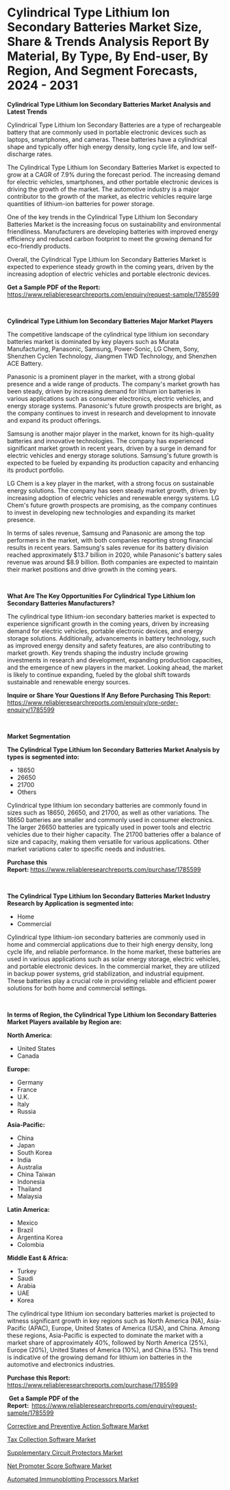 <p><h1>Cylindrical Type Lithium Ion Secondary Batteries Market Size, Share & Trends Analysis Report By Material, By Type, By End-user, By Region, And Segment Forecasts, 2024 - 2031</h1></p><p><strong>Cylindrical Type Lithium Ion Secondary Batteries Market Analysis and Latest Trends</strong></p>
<p><p>Cylindrical Type Lithium Ion Secondary Batteries are a type of rechargeable battery that are commonly used in portable electronic devices such as laptops, smartphones, and cameras. These batteries have a cylindrical shape and typically offer high energy density, long cycle life, and low self-discharge rates.</p><p>The Cylindrical Type Lithium Ion Secondary Batteries Market is expected to grow at a CAGR of 7.9% during the forecast period. The increasing demand for electric vehicles, smartphones, and other portable electronic devices is driving the growth of the market. The automotive industry is a major contributor to the growth of the market, as electric vehicles require large quantities of lithium-ion batteries for power storage.</p><p>One of the key trends in the Cylindrical Type Lithium Ion Secondary Batteries Market is the increasing focus on sustainability and environmental friendliness. Manufacturers are developing batteries with improved energy efficiency and reduced carbon footprint to meet the growing demand for eco-friendly products.</p><p>Overall, the Cylindrical Type Lithium Ion Secondary Batteries Market is expected to experience steady growth in the coming years, driven by the increasing adoption of electric vehicles and portable electronic devices.</p></p>
<p><strong>Get a Sample PDF of the Report:&nbsp;</strong> <a href="https://www.reliableresearchreports.com/enquiry/request-sample/1785599">https://www.reliableresearchreports.com/enquiry/request-sample/1785599</a></p>
<p>&nbsp;</p>
<p><strong>Cylindrical Type Lithium Ion Secondary Batteries Major Market Players</strong></p>
<p><p>The competitive landscape of the cylindrical type lithium ion secondary batteries market is dominated by key players such as Murata Manufacturing, Panasonic, Samsung, Power-Sonic, LG Chem, Sony, Shenzhen Cyclen Technology, Jiangmen TWD Technology, and Shenzhen ACE Battery.</p><p>Panasonic is a prominent player in the market, with a strong global presence and a wide range of products. The company's market growth has been steady, driven by increasing demand for lithium ion batteries in various applications such as consumer electronics, electric vehicles, and energy storage systems. Panasonic's future growth prospects are bright, as the company continues to invest in research and development to innovate and expand its product offerings.</p><p>Samsung is another major player in the market, known for its high-quality batteries and innovative technologies. The company has experienced significant market growth in recent years, driven by a surge in demand for electric vehicles and energy storage solutions. Samsung's future growth is expected to be fueled by expanding its production capacity and enhancing its product portfolio.</p><p>LG Chem is a key player in the market, with a strong focus on sustainable energy solutions. The company has seen steady market growth, driven by increasing adoption of electric vehicles and renewable energy systems. LG Chem's future growth prospects are promising, as the company continues to invest in developing new technologies and expanding its market presence.</p><p>In terms of sales revenue, Samsung and Panasonic are among the top performers in the market, with both companies reporting strong financial results in recent years. Samsung's sales revenue for its battery division reached approximately $13.7 billion in 2020, while Panasonic's battery sales revenue was around $8.9 billion. Both companies are expected to maintain their market positions and drive growth in the coming years.</p></p>
<p>&nbsp;</p>
<p><strong>What Are The Key Opportunities For Cylindrical Type Lithium Ion Secondary Batteries Manufacturers?</strong></p>
<p><p>The cylindrical type lithium-ion secondary batteries market is expected to experience significant growth in the coming years, driven by increasing demand for electric vehicles, portable electronic devices, and energy storage solutions. Additionally, advancements in battery technology, such as improved energy density and safety features, are also contributing to market growth. Key trends shaping the industry include growing investments in research and development, expanding production capacities, and the emergence of new players in the market. Looking ahead, the market is likely to continue expanding, fueled by the global shift towards sustainable and renewable energy sources.</p></p>
<p><strong>Inquire or Share Your Questions If Any Before Purchasing This Report:</strong> <a href="https://www.reliableresearchreports.com/enquiry/pre-order-enquiry/1785599">https://www.reliableresearchreports.com/enquiry/pre-order-enquiry/1785599</a></p>
<p>&nbsp;</p>
<p><strong>Market Segmentation</strong></p>
<p><strong>The Cylindrical Type Lithium Ion Secondary Batteries Market Analysis by types is segmented into:</strong></p>
<p><ul><li>18650</li><li>26650</li><li>21700</li><li>Others</li></ul></p>
<p><p>Cylindrical type lithium ion secondary batteries are commonly found in sizes such as 18650, 26650, and 21700, as well as other variations. The 18650 batteries are smaller and commonly used in consumer electronics. The larger 26650 batteries are typically used in power tools and electric vehicles due to their higher capacity. The 21700 batteries offer a balance of size and capacity, making them versatile for various applications. Other market variations cater to specific needs and industries.</p></p>
<p><strong>Purchase this Report:&nbsp;</strong><a href="https://www.reliableresearchreports.com/purchase/1785599">https://www.reliableresearchreports.com/purchase/1785599</a></p>
<p>&nbsp;</p>
<p><strong>The Cylindrical Type Lithium Ion Secondary Batteries Market Industry Research by Application is segmented into:</strong></p>
<p><ul><li>Home</li><li>Commercial</li></ul></p>
<p><p>Cylindrical type lithium-ion secondary batteries are commonly used in home and commercial applications due to their high energy density, long cycle life, and reliable performance. In the home market, these batteries are used in various applications such as solar energy storage, electric vehicles, and portable electronic devices. In the commercial market, they are utilized in backup power systems, grid stabilization, and industrial equipment. These batteries play a crucial role in providing reliable and efficient power solutions for both home and commercial settings.</p></p>
<p>&nbsp;</p>
<p><strong>In terms of Region, the Cylindrical Type Lithium Ion Secondary Batteries Market Players available by Region are:</strong></p>
<p>
    <p> <strong> North America: </strong>
        <ul>
            <li>United States</li>
            <li>Canada</li>
        </ul>
        </p> 
    <p> <strong> Europe: </strong>
        <ul>
            <li>Germany</li>
            <li>France</li>
            <li>U.K.</li>
            <li>Italy</li>
            <li>Russia</li>
        </ul>
        </p> 
    <p> <strong> Asia-Pacific: </strong>
        <ul>
            <li>China</li>
            <li>Japan</li>
            <li>South Korea</li>
            <li>India</li>
            <li>Australia</li>
            <li>China Taiwan</li>
            <li>Indonesia</li>
            <li>Thailand</li>
            <li>Malaysia</li>
        </ul>
        </p> 
    <p> <strong> Latin America: </strong>
        <ul>
            <li>Mexico</li>
            <li>Brazil</li>
            <li>Argentina Korea</li>
            <li>Colombia</li>
        </ul>
        </p> 
    <p> <strong> Middle East & Africa: </strong>
        <ul>
            <li>Turkey</li>
            <li>Saudi</li>
            <li>Arabia</li>
            <li>UAE</li>
            <li>Korea</li>
        </ul>
    </p>
    </p>
<p><p>The cylindrical type lithium ion secondary batteries market is projected to witness significant growth in key regions such as North America (NA), Asia-Pacific (APAC), Europe, United States of America (USA), and China. Among these regions, Asia-Pacific is expected to dominate the market with a market share of approximately 40%, followed by North America (25%), Europe (20%), United States of America (10%), and China (5%). This trend is indicative of the growing demand for lithium ion batteries in the automotive and electronics industries.</p></p>
<p><strong>Purchase this Report: </strong><a href="https://www.reliableresearchreports.com/purchase/1785599">https://www.reliableresearchreports.com/purchase/1785599</a></p>
<p>&nbsp;<strong>Get a Sample PDF of the Report:&nbsp;&nbsp;</strong><a href="https://www.reliableresearchreports.com/enquiry/request-sample/1785599">https://www.reliableresearchreports.com/enquiry/request-sample/1785599</a></p>
<p><strong></strong></p>
<p><p><a href="https://medium.com/@cletusrice655/corrective-and-preventive-action-software-market-the-key-to-successful-business-strategy-forecast-cee4e469dac9">Corrective and Preventive Action Software Market</a></p><p><a href="https://medium.com/@cletusrice655/tax-collection-software-market-report-reveals-the-latest-trends-and-growth-opportunities-of-this-6b608ff270a1">Tax Collection Software Market</a></p><p><a href="https://github.com/myacatherineblakecaczo9vcsw/Market-Research-Report-List-1/blob/main/supplementary-circuit-protectors-market.md">Supplementary Circuit Protectors Market</a></p><p><a href="https://medium.com/@cletusrice655/net-promoter-score-software-market-comprehensive-assessment-by-type-application-and-geography-cdda53fd955a">Net Promoter Score Software Market</a></p><p><a href="https://github.com/okotobwrhuteie/Market-Research-Report-List-1/blob/main/automated-immunoblotting-processors-market.md">Automated Immunoblotting Processors Market</a></p></p>